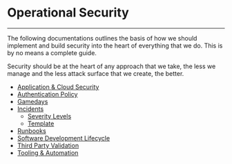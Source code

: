 # Operational Security
***

The following documentations outlines the basis of how we should implement and build security into the heart of 
everything that we do. This is by no means a complete guide.

Security should be at the heart of any approach that we take, the less we manage and the less attack surface that we
create, the better.

- [Application & Cloud Security](cloud-security.md)
- [Authentication Policy](authentication-policy.md)
- [Gamedays](gamedays.md)
- [Incidents](Incidents/overview.md)
    - [Severity Levels](Incidents/severity-levels.md)
    - [Template](Incidents/post-mortem-template.md)
- [Runbooks](runbooks.md)
- [Software Development Lifecycle](sdlc.md)
- [Third Party Validation](third-party-validation.md)
- [Tooling & Automation](tooling-and-automation.md)
